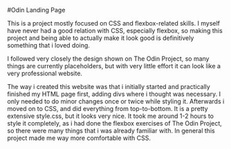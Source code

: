 #Odin Landing Page

This is a project mostly focused on CSS and flexbox-related skills. I myself have never had a good relation with CSS, especially flexbox, so making this project and being able to actually make it look good is definitively something that i loved doing.

I followed very closely the design shown on The Odin Project, so many things are currently placeholders, but with very little effort it can look like a very professional website.

The way i created this website was that i initially started and practically finished my HTML page first, adding divs where i thought was necessary. I only needed to do minor changes once or twice while styling it.
Afterwards i moved on to CSS, and did everything from top-to-bottom. It is a pretty extensive style.css, but it looks very nice. It took me around 1-2 hours to style it completely, as i had done the flexbox exercises of The Odin Project, so there were many things that i was already familiar with. In general this project made me way more comfortable with CSS.